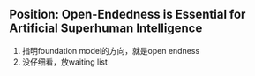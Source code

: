 ## Position: Open-Endedness is Essential for Artificial Superhuman Intelligence
1. 指明foundation model的方向，就是open endness
2. 没仔细看，放waiting list